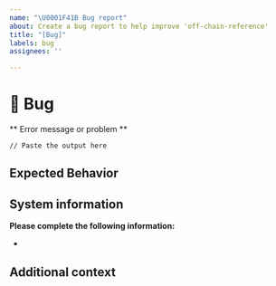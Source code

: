 ```yaml
---
name: "\U0001F41B Bug report"
about: Create a bug report to help improve 'off-chain-reference'
title: "[Bug]"
labels: bug
assignees: ''

---
```


# 🐛 Bug

<!-- A clear and concise description of what the bug is.

## Steps to reproduce

<!-- Please include all steps to reproduce the issue -->

** Error message or problem **
```
// Paste the output here
```

## Expected Behavior

<!-- A clear and concise description of what you expected to happen. -->

## System information

**Please complete the following information:**
- <!-- Browser type and version -->


## Additional context

<!-- Add any other context about the problem here. -->

